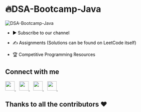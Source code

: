# 🔥DSA-Bootcamp-Java

![DSA-Bootcamp-Java](https://socialify.git.ci/rzathere/DSA-Bootcamp-Java/image?description=1&font=Inter&language=1&owner=1&pattern=Charlie%20Brown&theme=Dark)

- <a href="https://www.youtube.com/rzathere?sub_confirmation=1" title="Subscribe to RZA's YouTube Channel" style="background-color:#FFFFFF;color:#000000;text-decoration:none">▶ Subscribe to our channel </a>

- <a href="https://github.com/rzathere/DSA-Bootcamp-Java/tree/main/assignments" title="Click here to see Assignments related to this Course" style="background-color:#FFFFFF;color:#000000;text-decoration:none">✍️ Assignments (Solutions can be found on LeetCode itself)</a>

- <a href="https://github.com/rzathere/Competitive-Programming-Resources" title="CP Lover? Click here to get some awesome resources related to Competitive Programming" style="background-color:#FFFFFF;color:#000000;text-decoration:none">🏆 Competitive Programming Resources</a>


## Connect with me
  <a href="https://twitter.com/rzathere">
    <img width="30px" src="https://www.vectorlogo.zone/logos/twitter/twitter-official.svg" />
  </a>&ensp;
  <a href="https://www.linkedin.com/in/rzathere/">
    <img width="30px" src="https://www.vectorlogo.zone/logos/linkedin/linkedin-icon.svg" />
  </a>&ensp;
  <a href="https://www.youtube.com/channel/rzathere">
  <img width="30px" src="https://i.pinimg.com/originals/46/02/cb/4602cbc18967da9c1eba7452905cd99b.png" />
  </a>&ensp;
  <a href="https://www.instagram.com/rzathere/">
    <img width="30px" src="https://www.vectorlogo.zone/logos/instagram/instagram-icon.svg" />
  </a>&ensp;


 
## Thanks to all the contributors ❤️
<a href = "https://github.com/rzathere/DSA-Bootcamp-Java/graphs/contributors">
  
</a>
